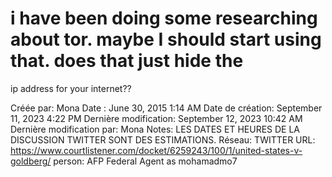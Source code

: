 # i have been doing some researching about tor. maybe I should start using that. does that just hide the
ip address for your internet??

Créée par: Mona
Date : June 30, 2015 1:14 AM
Date de création: September 11, 2023 4:22 PM
Dernière modification: September 12, 2023 10:42 AM
Dernière modification par: Mona
Notes: LES DATES ET HEURES DE LA DISCUSSION TWITTER SONT DES ESTIMATIONS.
Réseau: TWITTER
URL: https://www.courtlistener.com/docket/6259243/100/1/united-states-v-goldberg/
person: AFP Federal Agent as mohamadmo7